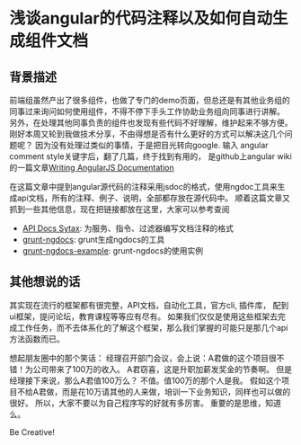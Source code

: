 # 浅谈angular的代码注释以及如何自动生成组件文档

## 背景描述
前端组虽然产出了很多组件，也做了专门的demo页面，但总还是有其他业务组的同事过来询问如何使用组件，不得不停下手头工作协助业务组向同事进行讲解。 
另外，在处理其他同事负责的组件也发现有些代码不好理解，维护起来不够方便。
刚好本周又轮到我做技术分享，不由得想是否有什么更好的方式可以解决这几个问题呢？ 因为没有处理过类似的事情，于是把目光转向google. 输入 angular comment style关键字后，翻了几篇，终于找到有用的， 是github上angular wiki的一篇文章[Writing AngularJS Documentation](https://github.com/angular/angular.js/wiki/Writing-AngularJS-Documentation) 

在这篇文章中提到angular源代码的注释采用jsdoc的格式，使用ngdoc工具来生成api文档，所有的注释、例子、说明，全部都存放在源代码中。
顺着这篇文章又抓到一些其他信息，现在把链接都放在这里，大家可以参考查阅
- [API Docs Sytax](https://github.com/idanush/ngdocs/wiki/API-Docs-Syntax): 为服务、指令、过滤器编写文档注释的格式
- [grunt-ngdocs](https://github.com/m7r/grunt-ngdocs): grunt生成ngdocs的工具
- [grunt-ngdocs-example](https://github.com/m7r/grunt-ngdocs-example): grunt-ngdocs的使用实例

## 其他想说的话
其实现在流行的框架都有很完整，API文档，自动化工具，官方cli, 插件库， 配到ui框架，提问论坛，教育课程等等应有尽有。
如果我们仅仅是使用这些框架去完成工作任务，而不去体系化的了解这个框架，那么我们掌握的可能只是那几个api方法函数而已。

想起朋友圈中的那个笑话：
经理召开部门会议，会上说：A君做的这个项目很不错！为公司带来了100万的收入。
A君窃喜，这是升职加薪发奖金的节奏啊。
但是经理接下来说，那么A君值100万么？
不值。值100万的那个人是我。
假如这个项目不给A君做，而是花10万请其他的人来做，培训一下业务知识，同样也可以做的很好。
所以，大家不要以为自己程序写的好就有多厉害。 重要的是思维，知道么。

Be Creative!
